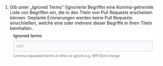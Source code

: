 1. Gib unter „Ignored Terms" (Ignorierte Begriffe) eine Komma-getrennte Liste von Begriffen ein, die in den Titeln von Pull Requests erscheinen können. Geplante Erinnerungen werden keine Pull Requests einschließen, welche eine oder mehrere dieser Begriffe in ihren Titeln beinhalten. ![Feld „Ignored terms" (Ignorierte Begriffe)](/assets/images/help/settings/scheduled-reminders-ignored-terms-field.png)